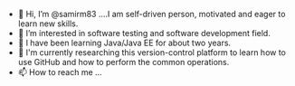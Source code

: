 - 👋 Hi, I’m @samirm83 ....I am self-driven person, motivated and eager to learn new skills.
- 👀 I’m interested in software testing and software development field.
- 🌱 I have been learning Java/Java EE for about two years. 
- 💞️ I'm currently researching this version-control platform to learn how to use GitHub and how to perform the common operations.
- 📫 How to reach me ...

<!---
samirm83/samirm83 is a ✨ special ✨ repository because its `README.md` (this file) appears on your GitHub profile.
You can click the Preview link to take a look at your changes.
--->
